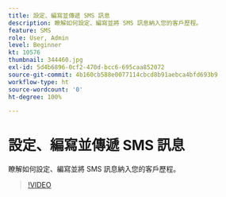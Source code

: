 ```yaml
---
title: 設定、編寫並傳遞 SMS 訊息
description: 瞭解如何設定、編寫並將 SMS 訊息納入您的客戶歷程。
feature: SMS
role: User, Admin
level: Beginner
kt: 10576
thumbnail: 344460.jpg
exl-id: 5d4b6896-0cf2-470d-bcc6-695caa852072
source-git-commit: 4b160cb588e0077114cbcd8b91aebca4bfd693b9
workflow-type: ht
source-wordcount: '0'
ht-degree: 100%

---
```


# 設定、編寫並傳遞 SMS 訊息

瞭解如何設定、編寫並將 SMS 訊息納入您的客戶歷程。

>[!VIDEO](https://video.tv.adobe.com/v/344460?quality=12&learn=on)
